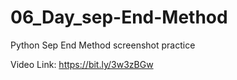 # 06_Day_sep-End-Method
Python Sep End Method
screenshot practice

Video Link: https://bit.ly/3w3zBGw




